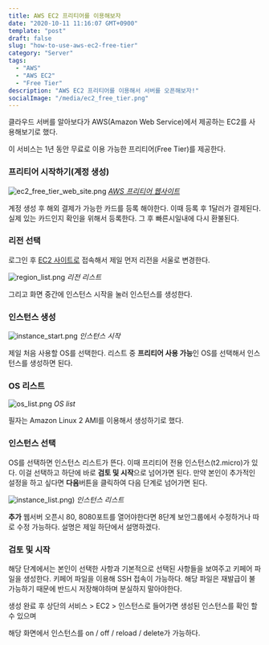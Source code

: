 ```yaml
---
title: AWS EC2 프리티어를 이용해보자
date: "2020-10-11 11:16:07 GMT+0900"
template: "post"
draft: false
slug: "how-to-use-aws-ec2-free-tier"
category: "Server"
tags:
  - "AWS"
  - "AWS EC2"
  - "Free Tier"
description: "AWS EC2 프리티어를 이용해서 서버를 오픈해보자!"
socialImage: "/media/ec2_free_tier.png"
---
```


클라우드 서버를 알아보다가 AWS(Amazon Web Service)에서 제공하는 EC2를 사용해보기로 했다.

이 서비스는 1년 동안 무료로 이용 가능한 프리티어(Free Tier)를 제공한다.

### 프리티어 시작하기(계정 생성)

![ec2_free_tier_web_site.png](/media/ec2_free_tier_web_site.png) _[AWS 프리티어 웹사이트](https://aws.amazon.com/ko/free/?all-free-tier.sort-by=item.additionalFields.SortRank&all-free-tier.sort-order=asc)_

계정 생성 후 해외 결제가 가능한 카드를 등록 해야한다. 이때 등록 후 1달러가 결제된다. 실제 있는 카드인지 확인을 위해서 등록한다. 그 후 빠른시일내에 다시 환불된다.

### 리전 선택

로그인 후 [EC2 사이트로](https://aws.amazon.com/ko/ec2/?nc2=type_a&ec2-whats-new.sort-by=item.additionalFields.postDateTime&ec2-whats-new.sort-order=desc) 접속해서 제일 먼저 리전을 서울로 변경한다.

![region_list.png](/media/region_list.png) _리전 리스트_

그리고 화면 중간에 인스턴스 시작을 눌러 인스턴스를 생성한다.

### 인스턴스 생성

![instance_start.png](/media/instance_start.png) _인스턴스 시작_

제일 처음 사용할 OS를 선택한다. 리스트 중 **프리티어 사용 가능**인 OS를 선택해서 인스턴스를 생성하면 된다.

### OS 리스트

![os_list.png](/media/os_list.png) _OS list_

필자는 Amazon Linux 2 AMI를 이용해서 생성하기로 했다.

### 인스턴스 선택

OS를 선택하면 인스턴스 리스트가 뜬다. 이때 프리티어 전용 인스턴스(t2.micro)가 있다. 이걸 선택하고 하단에 바로 **검토 및 시작**으로 넘어가면 된다. 만약 본인이 추가적인 설정을 하고 싶다면 **다음**버튼을 클릭하여 다음 단계로 넘어가면 된다.

![instance_list.png)](/media/instance_list.png) _인스턴스 리스트_

**추가** 웹서버 오픈시 80, 8080포트를 열어야한다면 8단계 보안그룹에서 수정하거나 따로 수정 가능하다. 설명은 제일 하단에서 설명하겠다.

### 검토 및 시작

해당 단계에서는 본인이 선택한 사항과 기본적으로 선택된 사항들을 보여주고 키페어 파일을 생성한다. 키페어 파일을 이용해 SSH 접속이 가능하다. 해당 파일은 재발급이 불가능하기 때문에 반드시 저장해야하며 분실하지 말아야한다.

생성 완료 후 상단의 서비스 > EC2 > 인스턴스로 들어가면 생성된 인스턴스를 확인 할 수 있으며

해당 화면에서 인스턴스를 on / off / reload / delete가 가능하다.
